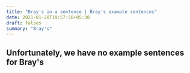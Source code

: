 ```yaml
---
title: "Bray's in a sentence | Bray's example sentences"
date: 2021-01-20T19:57:50+05:30
draft: falses
summary: "Bray's"
---
```

## Unfortunately, we have no example sentences for Bray's                 
